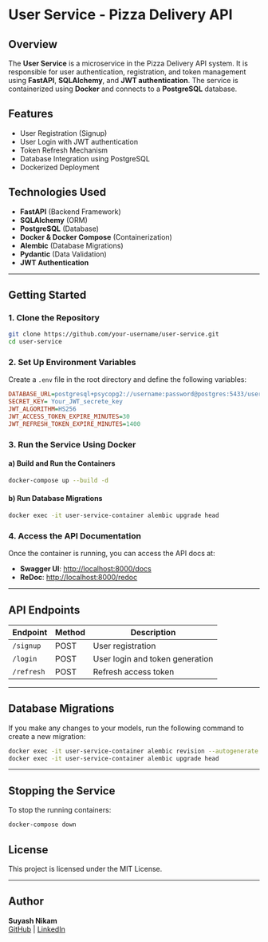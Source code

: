 # User Service - Pizza Delivery API

## Overview
The **User Service** is a microservice in the Pizza Delivery API system. It is responsible for user authentication, registration, and token management using **FastAPI**, **SQLAlchemy**, and **JWT authentication**. The service is containerized using **Docker** and connects to a **PostgreSQL** database.

## Features
- User Registration (Signup)
- User Login with JWT authentication
- Token Refresh Mechanism
- Database Integration using PostgreSQL
- Dockerized Deployment

## Technologies Used
- **FastAPI** (Backend Framework)
- **SQLAlchemy** (ORM)
- **PostgreSQL** (Database)
- **Docker & Docker Compose** (Containerization)
- **Alembic** (Database Migrations)
- **Pydantic** (Data Validation)
- **JWT Authentication**

---

## Getting Started
### 1. Clone the Repository
```bash
git clone https://github.com/your-username/user-service.git
cd user-service
```

### 2. Set Up Environment Variables
Create a `.env` file in the root directory and define the following variables:
```ini
DATABASE_URL=postgresql+psycopg2://username:password@postgres:5433/user_service
SECRET_KEY= Your_JWT_secrete_key
JWT_ALGORITHM=HS256
JWT_ACCESS_TOKEN_EXPIRE_MINUTES=30
JWT_REFRESH_TOKEN_EXPIRE_MINUTES=1400
```

### 3. Run the Service Using Docker
#### a) Build and Run the Containers
```bash
docker-compose up --build -d
```

#### b) Run Database Migrations
```bash
docker exec -it user-service-container alembic upgrade head
```

### 4. Access the API Documentation
Once the container is running, you can access the API docs at:
- **Swagger UI**: [http://localhost:8000/docs](http://localhost:8000/docs)
- **ReDoc**: [http://localhost:8000/redoc](http://localhost:8000/redoc)

---

## API Endpoints
| Endpoint              | Method | Description |
|----------------------|--------|-------------|
| `/signup`           | POST   | User registration |
| `/login`            | POST   | User login and token generation |
| `/refresh`          | POST   | Refresh access token |

---

## Database Migrations
If you make any changes to your models, run the following command to create a new migration:
```bash
docker exec -it user-service-container alembic revision --autogenerate -m "migration message"
docker exec -it user-service-container alembic upgrade head
```

---

## Stopping the Service
To stop the running containers:
```bash
docker-compose down
```

## License
This project is licensed under the MIT License.

---

## Author
**Suyash Nikam**  
[GitHub](https://github.com/suyashnikam) | [LinkedIn](https://www.linkedin.com/in/suyash-nikam/)

